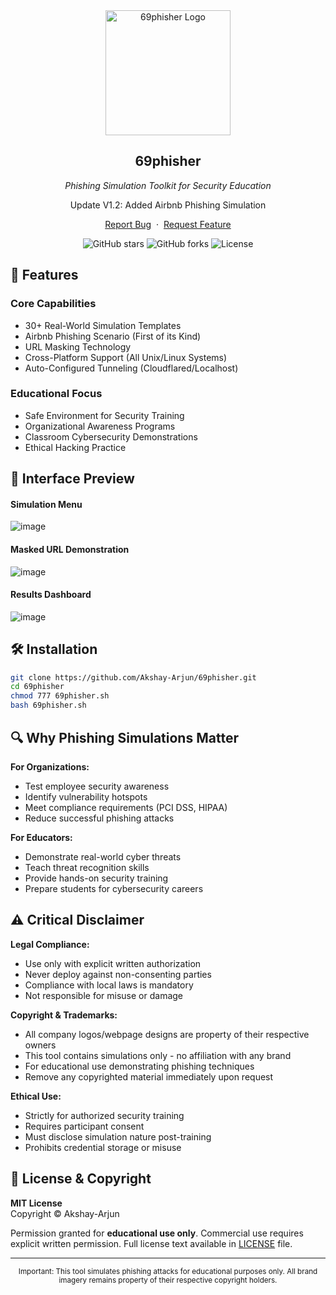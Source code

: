 
<div align="center">
  <a href="https://github.com/Akshay-Arjun/69phisher">
    <img src="./logo.png" alt="69phisher Logo" width="200">
  </a>

<h2 align="center">69phisher</h2>

  <p align="center"><i>Phishing Simulation Toolkit for Security Education</i></p>
  <p align="center">Update V1.2: Added Airbnb Phishing Simulation</p>
  
  <p align="center">
    <a href="https://github.com/Akshay-Arjun/69phisher/issues/new?template=bug_report.md">Report Bug</a>
    &nbsp;·&nbsp;
    <a href="https://github.com/Akshay-Arjun/69phisher/issues/new?template=feature_request.md">Request Feature</a>
  </p>
  
  <img alt="GitHub stars" src="https://img.shields.io/github/stars/Akshay-Arjun/69phisher">
  <img alt="GitHub forks" src="https://img.shields.io/github/forks/Akshay-Arjun/69phisher">
  <img alt="License" src="https://img.shields.io/badge/License-MIT-green">
</div>

## 🚀 Features

### Core Capabilities
- 30+ Real-World Simulation Templates
- Airbnb Phishing Scenario (First of its Kind)
- URL Masking Technology
- Cross-Platform Support (All Unix/Linux Systems)
- Auto-Configured Tunneling (Cloudflared/Localhost)

### Educational Focus
- Safe Environment for Security Training
- Organizational Awareness Programs
- Classroom Cybersecurity Demonstrations
- Ethical Hacking Practice

## 📸 Interface Preview

#### Simulation Menu
![image](https://user-images.githubusercontent.com/68991993/209860283-13d3af06-7658-4216-93a5-478fbebe8259.png)

#### Masked URL Demonstration
![image](https://user-images.githubusercontent.com/68991993/209860342-6e9727c9-d940-4e05-b870-e61114c5ab64.png)

#### Results Dashboard
![image](https://user-images.githubusercontent.com/68991993/209860605-5bf5b052-b05d-4780-9217-4350398cfc11.png)

## 🛠️ Installation

```bash
git clone https://github.com/Akshay-Arjun/69phisher.git
cd 69phisher
chmod 777 69phisher.sh
bash 69phisher.sh
```

## 🔍 Why Phishing Simulations Matter

**For Organizations:**
- Test employee security awareness
- Identify vulnerability hotspots
- Meet compliance requirements (PCI DSS, HIPAA)
- Reduce successful phishing attacks

**For Educators:**
- Demonstrate real-world cyber threats
- Teach threat recognition skills
- Provide hands-on security training
- Prepare students for cybersecurity careers

## ⚠️ Critical Disclaimer

**Legal Compliance:**
- Use only with explicit written authorization
- Never deploy against non-consenting parties
- Compliance with local laws is mandatory
- Not responsible for misuse or damage

**Copyright & Trademarks:**
- All company logos/webpage designs are property of their respective owners
- This tool contains simulations only - no affiliation with any brand
- For educational use demonstrating phishing techniques
- Remove any copyrighted material immediately upon request

**Ethical Use:**
- Strictly for authorized security training
- Requires participant consent
- Must disclose simulation nature post-training
- Prohibits credential storage or misuse

## 📜 License & Copyright

**MIT License**  
Copyright © Akshay-Arjun

Permission granted for **educational use only**. Commercial use requires explicit written permission. Full license text available in [LICENSE](LICENSE) file.

---

<div align="center">
  <sub>Important: This tool simulates phishing attacks for educational purposes only. All brand imagery remains property of their respective copyright holders.</sub>
</div>
